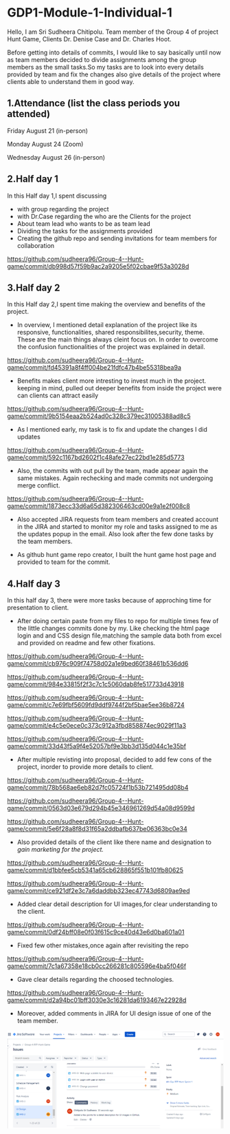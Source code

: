 # GDP1-Module-1-Individual-1

Hello, I am Sri Sudheera Chitipolu. Team member of the Group 4 of project Hunt Game, Clients Dr. Denise Case and Dr. Charles Hoot.

Before getting into details of commits, I would like to say basically until now as team members decided to divide assignments among the group members as the small tasks.So my tasks are to look into every details provided by team and fix the changes also give details of the project where clients able to understand them in good way.

## 1.Attendance (list the class periods you attended)

Friday August 21 (in-person)

Monday August 24 (Zoom)

Wednesday August 26 (in-person)

## 2.Half day 1

In this Half day 1,I spent discussing
- with group regarding the project
- with Dr.Case regarding the who are the Clients for the project
- About team lead who wants to be as team lead
- Dividing the tasks for the assignments provided 
- Creating the github repo and sending invitations for team members for collaboration

 https://github.com/sudheera96/Group-4--Hunt-game/commit/db998d57f59b9ac2a9205e5f02cbae9f53a3028d
 
## 3.Half day 2

In this Half day 2,I spent time making the overview and benefits of the project.

* In overview, I mentioned detail explanation of the project like its responsive, functionalities, shared responsibilites,security, theme. These are the main things always cleint focus on. In order to overcome the confusion functionalities of the project was explained in detail.

https://github.com/sudheera96/Group-4--Hunt-game/commit/fd45391a8f4ff004be21fdfc47b4be55318bea9a

* Benefits makes client more intresting to invest much in the project. keeping in mind, pulled out deeper benefits from inside the project were can clients can attract easily
 
 https://github.com/sudheera96/Group-4--Hunt-game/commit/9b5154eaa2b524ad0c328c379ec31005388ad8c5
 
 * As I mentioned early, my task is to fix and update the changes I did updates
 
 https://github.com/sudheera96/Group-4--Hunt-game/commit/592c1167bd2602f1c48afe27ec22bd1e285d5773
 
* Also, the commits with out pull by the team, made appear again the same mistakes. Again rechecking and made commits not undergoing merge conflict.
 
 https://github.com/sudheera96/Group-4--Hunt-game/commit/1873ecc33d6a65d382306463cd00e9a1e2f008c8
 
* Also accepted JIRA requests from team members and created account in the JIRA and started to monitor my role and tasks assigned to me as the updates popup in the email. Also look after the few done tasks by the team members.

* As github hunt game repo creator, I built the hunt game host page and provided to team for the commit.

## 4.Half day 3

In this half day 3, there were more tasks because of approching time for presentation to client.

* After doing certain paste from my files to repo for multiple times few of the little changes commits done by my. Like checking the html page login and and CSS design file,matching the sample data both from excel and provided on readme and few other fixations.

https://github.com/sudheera96/Group-4--Hunt-game/commit/cb976c909f74758d02a1e9bed60f38461b536dd6

https://github.com/sudheera96/Group-4--Hunt-game/commit/984e33815f2f3c7c1c5060dab8fe517733d43918

https://github.com/sudheera96/Group-4--Hunt-game/commit/c7e69fbf5609fd9ddf9744f2bf5bae5ee36b8724

https://github.com/sudheera96/Group-4--Hunt-game/commit/e4c5e0ece0c373c912a3fbd858874ec9029f11a3

https://github.com/sudheera96/Group-4--Hunt-game/commit/33d43f5a9f4e52057bf9e3bb3d135d044c1e35bf

* After multiple revisting into proposal, decided to add few cons of the project, inorder to provide more details to client.

https://github.com/sudheera96/Group-4--Hunt-game/commit/78b568ae6eb82d7fc05724f1b53b721495dd08b4

https://github.com/sudheera96/Group-4--Hunt-game/commit/0563d03e679d294b45e346961269d54a08d9599d

https://github.com/sudheera96/Group-4--Hunt-game/commit/5e6f28a8f8d31f65a2ddbafb637be06363bc0e34

* Also provided details of the client like there name and designation to _gain marketing for the project._

https://github.com/sudheera96/Group-4--Hunt-game/commit/d1bbfee5cb5341a65cb628865f551b101fb80625

https://github.com/sudheera96/Group-4--Hunt-game/commit/ce921df2e3c7a6daddbb323ec47743d6809ae9ed

* Added clear detail description for UI images,for clear understanding to the client.

https://github.com/sudheera96/Group-4--Hunt-game/commit/0df24bff08e0f03f615c9ce40d43e6d0ba601a01

* Fixed few other mistakes,once again after revisiting the repo

https://github.com/sudheera96/Group-4--Hunt-game/commit/7c1a67358e18cb0cc266281c805596e4ba5f046f

* Gave clear details regarding the choosed technologies.

https://github.com/sudheera96/Group-4--Hunt-game/commit/d2a94bc01bff3030e3c16281da6193467e22928d

* Moreover, added comments in JIRA for UI design issue of one of the team member.

![JIRA](https://raw.githubusercontent.com/sudheera96/GDP1-Module-1-Individual-1/master/Screenshot%20(117).png)











 
 
 
 







